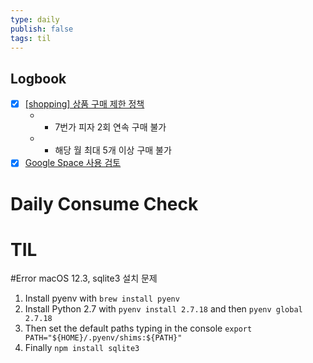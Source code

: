 ```yaml
---
type: daily
publish: false
tags: til
---
```


## Logbook
- [x] [[shopping] 상품 구매 제한 정책](things:///show?id=TKwYyyVujAXk4yy4wVJ95T)
	- - 7번가 피자 2회 연속 구매 불가
	- - 해당 월 최대 5개 이상 구매 불가
- [x] [Google Space 사용 검토](things:///show?id=W7y9HCeATG4j7Kvx1U1QEi)
# Daily Consume Check



# TIL
#Error 
macOS 12.3, sqlite3 설치 문제

1.  Install pyenv with `brew install pyenv`
2.  Install Python 2.7 with `pyenv install 2.7.18` and then `pyenv global 2.7.18`
3.  Then set the default paths typing in the console `export PATH="${HOME}/.pyenv/shims:${PATH}"`
4.  Finally `npm install sqlite3`





